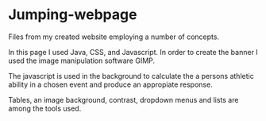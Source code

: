 Jumping-webpage
===============

Files from my created website employing a number of concepts.

In this page I used Java, CSS, and Javascript. In order to create the banner I 
used the image manipulation software GIMP. 

The javascript is used in the background to calculate the a persons athletic
ability in a chosen event and produce an appropiate response.

Tables, an image background, contrast, dropdown menus and lists are among the 
tools used. 
